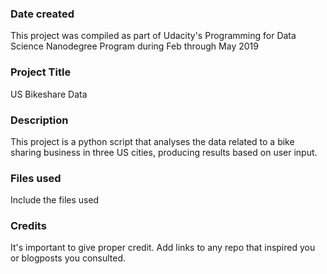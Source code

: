 ### Date created
This project was compiled as part of Udacity's Programming for Data Science Nanodegree Program during Feb through May 2019

### Project Title
US Bikeshare Data

### Description
This project is a python script that analyses the data related to a bike sharing business in three US cities, producing results based on user input.

### Files used
Include the files used

### Credits
It's important to give proper credit. Add links to any repo that inspired you or blogposts you consulted.
